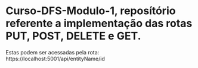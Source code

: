 # Curso-DFS-Modulo-1, reposítório referente a implementação das rotas PUT, POST, DELETE e GET. 
Estas podem ser acessadas pela rota: https://localhost:5001/api/entityName/id
